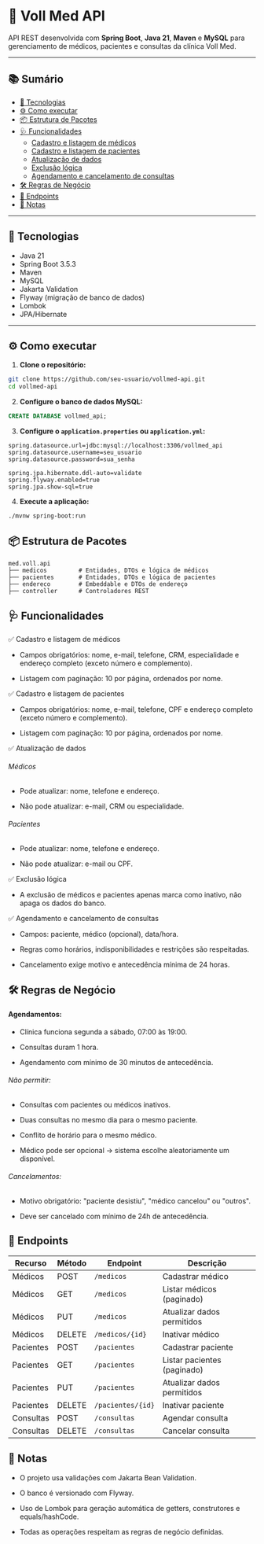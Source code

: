 # 💉 Voll Med API

API REST desenvolvida com **Spring Boot**, **Java 21**, **Maven** e **MySQL** para gerenciamento de médicos, pacientes e consultas da clínica Voll Med.

---

## 📚 Sumário

- [🚀 Tecnologias](#-tecnologias)
- [⚙️ Como executar](#️-como-executar)
- [📦 Estrutura de Pacotes](#-estrutura-de-pacotes)
- [🩺 Funcionalidades](#-funcionalidades)
    - [Cadastro e listagem de médicos](#cadastro-e-listagem-de-médicos)
    - [Cadastro e listagem de pacientes](#cadastro-e-listagem-de-pacientes)
    - [Atualização de dados](#atualização-de-dados)
    - [Exclusão lógica](#exclusão-lógica)
    - [Agendamento e cancelamento de consultas](#agendamento-e-cancelamento-de-consultas)
- [🛠 Regras de Negócio](#-regras-de-negócio)
- [📮 Endpoints](#-endpoints)
- [📌 Notas](#-notas)

---

## 🚀 Tecnologias

- Java 21
- Spring Boot 3.5.3
- Maven
- MySQL
- Jakarta Validation
- Flyway (migração de banco de dados)
- Lombok
- JPA/Hibernate

---

## ⚙️ Como executar

1. **Clone o repositório:**

```bash
git clone https://github.com/seu-usuario/vollmed-api.git
cd vollmed-api
```

2. **Configure o banco de dados MySQL:**
```sql
CREATE DATABASE vollmed_api;
```

3. **Configure o `application.properties` ou `application.yml`:**
```properties
spring.datasource.url=jdbc:mysql://localhost:3306/vollmed_api
spring.datasource.username=seu_usuario
spring.datasource.password=sua_senha

spring.jpa.hibernate.ddl-auto=validate
spring.flyway.enabled=true
spring.jpa.show-sql=true
```
4. **Execute a aplicação:**
```bash
./mvnw spring-boot:run
```
## 📦 Estrutura de Pacotes
```plaintext
med.voll.api
├── medicos         # Entidades, DTOs e lógica de médicos
├── pacientes       # Entidades, DTOs e lógica de pacientes
├── endereco        # Embeddable e DTOs de endereço
├── controller      # Controladores REST
```

## 🩺 Funcionalidades
✅ Cadastro e listagem de médicos
- Campos obrigatórios: nome, e-mail, telefone, CRM, especialidade e endereço completo (exceto número e complemento).

- Listagem com paginação: 10 por página, ordenados por nome.

✅ Cadastro e listagem de pacientes
- Campos obrigatórios: nome, e-mail, telefone, CPF e endereço completo (exceto número e complemento).

- Listagem com paginação: 10 por página, ordenados por nome.

✅ Atualização de dados
###### Médicos
  - Pode atualizar: nome, telefone e endereço.

  - Não pode atualizar: e-mail, CRM ou especialidade.

###### Pacientes
  - Pode atualizar: nome, telefone e endereço.

  - Não pode atualizar: e-mail ou CPF.

✅ Exclusão lógica
- A exclusão de médicos e pacientes apenas marca como inativo, não apaga os dados do banco.

✅ Agendamento e cancelamento de consultas
- Campos: paciente, médico (opcional), data/hora.

- Regras como horários, indisponibilidades e restrições são respeitadas.

- Cancelamento exige motivo e antecedência mínima de 24 horas.

## 🛠 Regras de Negócio
#### Agendamentos:
- Clínica funciona segunda a sábado, 07:00 às 19:00.

- Consultas duram 1 hora.

- Agendamento com mínimo de 30 minutos de antecedência.

###### Não permitir:

  - Consultas com pacientes ou médicos inativos.
  
  - Duas consultas no mesmo dia para o mesmo paciente.
  
  - Conflito de horário para o mesmo médico.

- Médico pode ser opcional → sistema escolhe aleatoriamente um disponível.

###### Cancelamentos:
- Motivo obrigatório: "paciente desistiu", "médico cancelou" ou "outros".

- Deve ser cancelado com mínimo de 24h de antecedência.

## 📮 Endpoints
| Recurso   | Método | Endpoint          | Descrição                   |
| --------- | ------ | ----------------- | --------------------------- |
| Médicos   | POST   | `/medicos`        | Cadastrar médico            |
| Médicos   | GET    | `/medicos`        | Listar médicos (paginado)   |
| Médicos   | PUT    | `/medicos`        | Atualizar dados permitidos  |
| Médicos   | DELETE | `/medicos/{id}`   | Inativar médico             |
| Pacientes | POST   | `/pacientes`      | Cadastrar paciente          |
| Pacientes | GET    | `/pacientes`      | Listar pacientes (paginado) |
| Pacientes | PUT    | `/pacientes`      | Atualizar dados permitidos  |
| Pacientes | DELETE | `/pacientes/{id}` | Inativar paciente           |
| Consultas | POST   | `/consultas`      | Agendar consulta            |
| Consultas | DELETE | `/consultas`      | Cancelar consulta           |

## 📌 Notas
- O projeto usa validações com Jakarta Bean Validation.

- O banco é versionado com Flyway.

- Uso de Lombok para geração automática de getters, construtores e equals/hashCode.

- Todas as operações respeitam as regras de negócio definidas.
